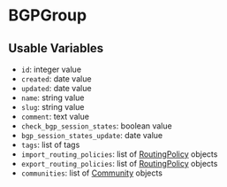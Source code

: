 # BGPGroup

## Usable Variables

  * `id`: integer value
  * `created`: date value
  * `updated`: date value
  * `name`: string value
  * `slug`: string value
  * `comment`: text value
  * `check_bgp_session_states`: boolean value
  * `bgp_session_states_update`: date value
  * `tags`: list of tags
  * `import_routing_policies`: list of [RoutingPolicy](routingpolicy.md) objects
  * `export_routing_policies`: list of [RoutingPolicy](routingpolicy.md) objects
  * `communities`: list of [Community](community.md) objects
